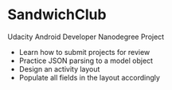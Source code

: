 # SandwichClub
Udacity Android Developer Nanodegree Project

- Learn how to submit projects for review
- Practice JSON parsing to a model object
- Design an activity layout
- Populate all fields in the layout accordingly


